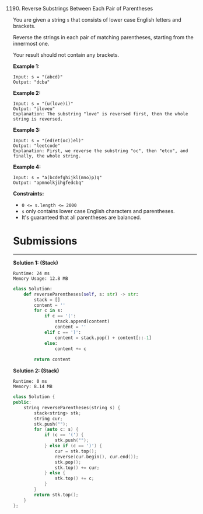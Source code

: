 1190. Reverse Substrings Between Each Pair of Parentheses

You are given a string `s` that consists of lower case English letters and brackets. 

Reverse the strings in each pair of matching parentheses, starting from the innermost one.

Your result should not contain any brackets.

 

**Example 1:**
```
Input: s = "(abcd)"
Output: "dcba"
```

**Example 2:**
```
Input: s = "(u(love)i)"
Output: "iloveu"
Explanation: The substring "love" is reversed first, then the whole string is reversed.
```

**Example 3:**
```
Input: s = "(ed(et(oc))el)"
Output: "leetcode"
Explanation: First, we reverse the substring "oc", then "etco", and finally, the whole string.
```

**Example 4:**
```
Input: s = "a(bcdefghijkl(mno)p)q"
Output: "apmnolkjihgfedcbq"
```

**Constraints:**

* `0 <= s.length <= 2000`
* `s` only contains lower case English characters and parentheses.
* It's guaranteed that all parentheses are balanced.

# Submissions
---
**Solution 1: (Stack)**
```
Runtime: 24 ms
Memory Usage: 12.8 MB
```
```python
class Solution:
    def reverseParentheses(self, s: str) -> str:
        stack = []
        content = ''
        for c in s:
            if c == '(':
                stack.append(content)
                content = ''
            elif c == ')':
                content = stack.pop() + content[::-1]
            else:
                content += c
                
        return content
```

**Solution 2: (Stack)**
```
Runtime: 0 ms
Memory: 8.14 MB
```
```c++
class Solution {
public:
    string reverseParentheses(string s) {
        stack<string> stk;
        string cur;
        stk.push("");
        for (auto c: s) {
            if (c == '(') {
                stk.push("");
            } else if (c == ')') {
                cur = stk.top();
                reverse(cur.begin(), cur.end());
                stk.pop();
                stk.top() += cur;
            } else {
                stk.top() += c;
            }
        }
        return stk.top();
    }
};
```
